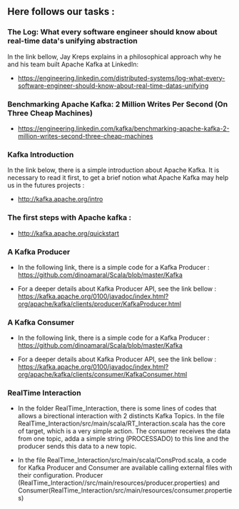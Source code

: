 ## Here follows our tasks :
### The Log: What every software engineer should know about real-time data's unifying abstraction
In the link bellow, Jay Kreps explains in a philosophical approach why he and his team built Apache Kafka at LinkedIn:
* https://engineering.linkedin.com/distributed-systems/log-what-every-software-engineer-should-know-about-real-time-datas-unifying

### Benchmarking Apache Kafka: 2 Million Writes Per Second (On Three Cheap Machines)
* https://engineering.linkedin.com/kafka/benchmarking-apache-kafka-2-million-writes-second-three-cheap-machines

### Kafka Introduction
In the link below, there is a simple introduction about Apache Kafka. It is necessary to read it first, to get a brief notion what Apache Kafka may help us in the futures projects : 
* http://kafka.apache.org/intro

### The first steps with Apache kafka :
* http://kafka.apache.org/quickstart 

### A Kafka Producer
* In the following link, there is a simple code for a Kafka Producer :
 https://github.com/dinoamaral/Scala/blob/master/Kafka

* For a deeper details about Kafka Producer API, see the link bellow :
https://kafka.apache.org/0100/javadoc/index.html?org/apache/kafka/clients/producer/KafkaProducer.html

### A Kafka Consumer
* In the following link, there is a simple code for a Kafka Producer :
 https://github.com/dinoamaral/Scala/blob/master/Kafka

* For a deeper details about Kafka Producer API, see the link bellow :
https://kafka.apache.org/0100/javadoc/index.html?org/apache/kafka/clients/consumer/KafkaConsumer.html

### RealTime Interaction

* In the folder RealTime_Interaction, there is some lines of codes that allows a birectional interaction with 2 distincts Kafka Topics.
In the file RealTime_Interaction/src/main/scala/RT_Interaction.scala has the core of target, which is a very simple action. The consumer receives the data from one topic, adda a simple string (PROCESSADO) to this line and the producer sends this data to a new topic.

* In the file RealTime_Interaction/src/main/scala/ConsProd.scala, a code for Kafka Producer and Consumer are available calling external files with their configuration. Producer (RealTime_Interaction//src/main/resources/producer.properties) and Consumer(RealTime_Interaction/src/main/resources/consumer.properties) 

 